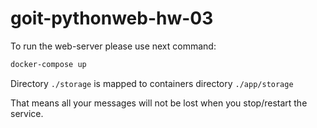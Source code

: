 # goit-pythonweb-hw-03

To run the web-server please use next command:

```sh
docker-compose up
```

Directory ```./storage``` is mapped to containers directory ```./app/storage```

That means all your messages will not be lost when you stop/restart the service.